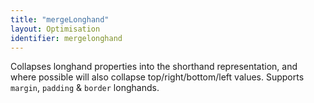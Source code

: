 ```yaml
---
title: "mergeLonghand"
layout: Optimisation
identifier: mergelonghand
---
```


<!-- This file was automatically generated. -->


Collapses longhand properties into the shorthand representation, and where
possible will also collapse top/right/bottom/left values. Supports `margin`,
`padding` & `border` longhands.
